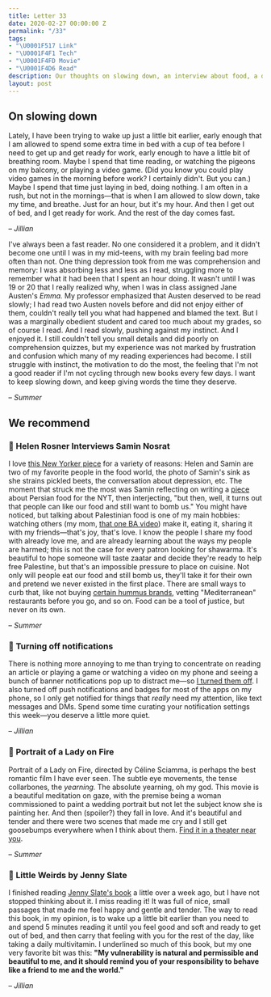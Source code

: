 ```yaml
---
title: Letter 33
date: 2020-02-27 00:00:00 Z
permalink: "/33"
tags:
- "\U0001F517 Link"
- "\U0001F4F1 Tech"
- "\U0001F4FD️ Movie"
- "\U0001F4D6 Read"
description: Our thoughts on slowing down, an interview about food, a quick tech tip, a beautiful movie, and an equally beautiful book.
layout: post
---
```


## On slowing down

Lately, I have been trying to wake up just a little bit earlier, early enough that I am allowed to spend some extra time in bed with a cup of tea before I need to get up and get ready for work, early enough to have a little bit of breathing room. Maybe I spend that time reading, or watching the pigeons on my balcony, or playing a video game. (Did you know you could play video games in the morning before work? I certainly didn't. But you can.) Maybe I spend that time just laying in bed, doing nothing. I am often in a rush, but not in the mornings—that is when I am allowed to slow down, take my time, and breathe. Just for an hour, but it's my hour. And then I get out of bed, and I get ready for work. And the rest of the day comes fast.

– *Jillian*

I've always been a fast reader. No one considered it a problem, and it didn't become one until I was in my mid-teens, with my brain feeling bad more often than not. One thing depression took from me was comprehension and memory: I was absorbing less and less as I read, struggling more to remember what it had been that I spent an hour doing. It wasn't until I was 19 or 20 that I really realized why, when I was in class assigned Jane Austen's *Emma.* My professor emphasized that Austen deserved to be read slowly; I had read two Austen novels before and did not enjoy either of them, couldn't really tell you what had happened and blamed the text. But I was a marginally obedient student and cared too much about my grades, so of course I read. And I read slowly, pushing against my instinct. And I enjoyed it. I still couldn't tell you small details and did poorly on comprehension quizzes, but my experience was not marked by frustration and confusion which many of my reading experiences had become. I still struggle with instinct, the motivation to do the most, the feeling that I'm not a good reader if I'm not cycling through new books every few days. I want to keep slowing down, and keep giving words the time they deserve.

– *Summer*

## We recommend

### 🔗 Helen Rosner Interviews Samin Nosrat

I love [this New Yorker piece](https://www.newyorker.com/culture/the-new-yorker-interview/i-fail-almost-every-day-an-interview-with-samin-nosrat) for a variety of reasons: Helen and Samin are two of my favorite people in the food world, the photo of Samin's sink as she strains pickled beets, the conversation about depression, etc. The moment that struck me the most was Samin reflecting on writing a [piece](https://www.nytimes.com/2019/05/14/dining/persian-food-recipes-samin-nosrat.html) about Persian food for the NYT, then interjecting, "but then, well, it turns out that people can like our food and still want to bomb us." You might have noticed, but talking about Palestinian food is one of my main hobbies: watching others (my mom, [that one BA video](https://www.youtube.com/watch?v=EGaf6yMtBF0)) make it, eating it, sharing it with my friends—that's joy, that's love. I know the people I share my food with already love me, and are already learning about the ways my people are harmed; this is not the case for every patron looking for shawarma. It's beautiful to hope someone will taste zaatar and decide they're ready to help free Palestine, but that's an impossible pressure to place on cuisine. Not only will people eat our food and still bomb us, they'll take it for their own and pretend we never existed in the first place. There are small ways to curb that, like not buying [certain hummus brands](http://bdslist.org/consumer/sabra-dipping-co-llc/), vetting "Mediterranean" restaurants before you go, and so on. Food can be a tool of justice, but never on its own.

– *Summer*

### 📱 Turning off notifications

There is nothing more annoying to me than trying to concentrate on reading an article or playing a game or watching a video on my phone and seeing a bunch of banner notifications pop up to distract me—so [I turned them off](https://twitter.com/jilliangmeehan/status/1231070822074327042). I also turned off push notifications and badges for most of the apps on my phone, so I only get notified for things that *really* need my attention, like text messages and DMs. Spend some time curating your notification settings this week—you deserve a little more quiet.

– *Jillian*

### 🎥 Portrait of a Lady on Fire

Portrait of a Lady on Fire, directed by Céline Sciamma, is perhaps the best romantic film I have ever seen. The subtle eye movements, the tense collarbones, the *yearning.* The absolute yearning, oh my god. This movie is a beautiful meditation on gaze, with the premise being a woman commissioned to paint a wedding portrait but not let the subject know she is painting her. And then (spoiler?) they fall in love. And it's beautiful and tender and there were two scenes that made me cry and I still get goosebumps everywhere when I think about them. [Find it in a theater near you](https://www.fandango.com/portrait-of-a-lady-on-fire-219068/movie-times).

– *Summer*

### 📖 Little Weirds by Jenny Slate

I finished reading [Jenny Slate's book](https://www.indiebound.org/book/9780316485340) a little over a week ago, but I have not stopped thinking about it. I miss reading it! It was full of nice, small passages that made me feel happy and gentle and tender. The way to read this book, in my opinion, is to wake up a little bit earlier than you need to and spend 5 minutes reading it until you feel good and soft and ready to get out of bed, and then carry that feeling with you for the rest of the day, like taking a daily multivitamin. I underlined so much of this book, but my one very favorite bit was this: **"My vulnerability is natural and permissible and beautiful to me, and it should remind you of your responsibility to behave like a friend to me and the world."**

– *Jillian*
